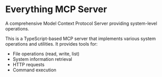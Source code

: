 # Everything MCP Server

A comprehensive Model Context Protocol Server providing system-level operations.

This is a TypeScript-based MCP server that implements various system operations and utilities. It provides tools for:

- File operations (read, write, list)
- System information retrieval
- HTTP requests
- Command execution